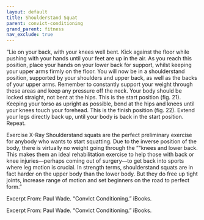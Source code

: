 ```yaml
---
layout: default
title: Shoulderstand Squat
parent: convict-conditioning
grand_parent: fitness
nav_exclude: true
---
```


“Lie on your back, with your knees well bent. Kick against the floor while pushing with your hands until your feet are up in the air. As you reach this position, place your hands on your lower back for support, whilst keeping your upper arms firmly on the floor. You will now be in a shoulderstand position, supported by your shoulders and upper back, as well as the backs of your upper arms. Remember to constantly support your weight through these areas and keep any pressure off the neck. Your body should be locked straight, not bent at the hips. This is the start position (fig. 21). Keeping your torso as upright as possible, bend at the hips and knees until your knees touch your forehead. This is the finish position (fig. 22). Extend your legs directly back up, until your body is back in the start position. Repeat.

Exercise X-Ray
Shoulderstand squats are the perfect preliminary exercise for anybody who wants to start squatting. Due to the inverse position of the body, there is virtually no weight going through the ”“knees and lower back. This makes them an ideal rehabilitation exercise to help those with back or knee injuries—perhaps coming out of surgery—to get back into sports where leg motion is crucial. In strength terms, shoulderstand squats are in fact harder on the upper body than the lower body. But they do free up tight joints, increase range of motion and set beginners on the road to perfect form.”

Excerpt From: Paul Wade. “Convict Conditioning.” iBooks. 

Excerpt From: Paul Wade. “Convict Conditioning.” iBooks. 
